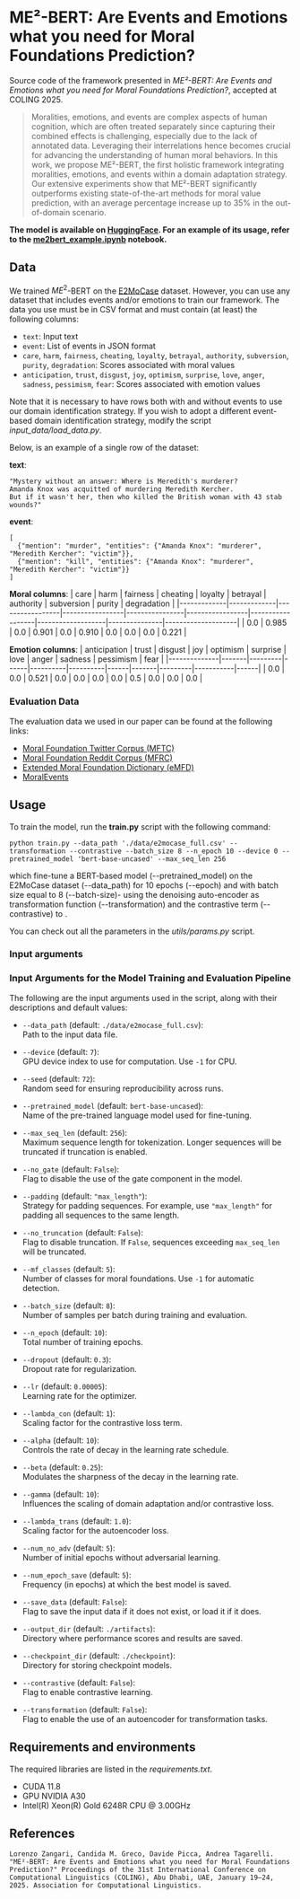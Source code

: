 # ME²-BERT: Are Events and Emotions what you need for Moral Foundations Prediction?

Source code of the framework presented in *ME²-BERT: Are Events and Emotions what you need for Moral Foundations Prediction?*, accepted at COLING 2025.

> Moralities, emotions, and events are complex aspects of human cognition, which are often treated separately since capturing their combined effects is challenging, especially due to the lack of annotated data. Leveraging their interrelations hence becomes crucial for advancing the understanding of human moral behaviors.
In this work, we propose ME²-BERT, the first holistic  framework integrating moralities, emotions, and events within a domain adaptation strategy. 
Our extensive experiments show that ME²-BERT significantly outperforms existing state-of-the-art methods for moral value prediction,
with an average percentage increase up to 35% in the out-of-domain scenario.


**The model is available on [HuggingFace](https://huggingface.co/lorenzozan/ME2-BERT). 
For an example of its usage, refer to the  [me2bert_example.ipynb](me2bert_example.ipynb) notebook.**

## Data
We trained $ME^2$-BERT on the [E2MoCase](https://arxiv.org/pdf/2409.09001) dataset. However, you can use any dataset that includes events and/or emotions to train our framework. The data you use must be in CSV format and must contain (at least) the following columns:

- `text`: Input text  
- `event`: List of events in JSON format  
- `care`, `harm`, `fairness`, `cheating`, `loyalty`, `betrayal`, `authority`, `subversion`, `purity`, `degradation`: Scores associated with moral values  
- `anticipation`, `trust`, `disgust`, `joy`, `optimism`, `surprise`, `love`, `anger`, `sadness`, `pessimism`, `fear`: Scores associated with emotion values

Note that it is necessary to have rows both with and without events to use our domain identification strategy. If you wish to adopt a different event-based domain identification strategy, modify the script *input_data/load_data.py*.

Below, is an example of a single row of the dataset:

**text**:  
```
"Mystery without an answer: Where is Meredith's murderer? 
Amanda Knox was acquitted of murdering Meredith Kercher. 
But if it wasn't her, then who killed the British woman with 43 stab wounds?"
```

**event**:

```
[
  {"mention": "murder", "entities": {"Amanda Knox": "murderer", "Meredith Kercher": "victim"}},
  {"mention": "kill", "entities": {"Amanda Knox": "murderer", "Meredith Kercher": "victim"}}
]
```

**Moral columns**:
| care | harm | fairness | cheating | loyalty | betrayal | authority | subversion | purity | degradation |
|-------------|-------------|-----------------|-----------------|----------------|-----------------|------------------|-------------------|---------------|--------------------|
| 0.0         | 0.985  | 0.0             | 0.901      | 0.0            | 0.910        | 0.0              | 0.0               | 0.0           | 0.221        |

**Emotion columns**:
| anticipation | trust | disgust | joy  | optimism | surprise | love | anger | sadness | pessimism | fear |
|--------------|-------|---------|------|----------|----------|------|-------|---------|-----------|------|
| 0.0          | 0.0   | 0.521   | 0.0  | 0.0      | 0.0      | 0.0  | 0.5   | 0.0     | 0.0       | 0.0  |


### Evaluation Data
The evaluation data we used in our paper can be found at the following links:

- [Moral Foundation Twitter Corpus (MFTC)](https://osf.io/k5n7y/)
- [Moral Foundation Reddit Corpus (MFRC)](https://huggingface.co/datasets/USC-MOLA-Lab/MFRC)
- [Extended Moral Foundation Dictionary (eMFD)](https://osf.io/vw85e/)
- [MoralEvents](https://github.com/launchnlp/MOKA) 


  
## Usage

To train the model, run the **train.py** script with the following command:
```
python train.py --data_path './data/e2mocase_full.csv' --transformation --contrastive --batch_size 8 --n_epoch 10 --device 0 --pretrained_model 'bert-base-uncased' --max_seq_len 256
```

which fine-tune a BERT-based model (--pretrained_model) on the E2MoCase dataset (--data_path)  for 10 epochs (--epoch) and with batch size equal to 8 (--batch-size)- using the denoising auto-encoder as transformation function (--transformation) and the contrastive term (--contrastive) to .

You can check out all the parameters in the *utils/params.py* script.

### Input arguments

### Input Arguments for the Model Training and Evaluation Pipeline

The following are the input arguments used in the script, along with their descriptions and default values:

- `--data_path` (default: `./data/e2mocase_full.csv`):  
  Path to the input data file.

- `--device` (default: `7`):  
  GPU device index to use for computation. Use `-1` for CPU.

- `--seed` (default: `72`):  
  Random seed for ensuring reproducibility across runs.

- `--pretrained_model` (default: `bert-base-uncased`):  
  Name of the pre-trained language model used for fine-tuning.

- `--max_seq_len` (default: `256`):  
  Maximum sequence length for tokenization. Longer sequences will be truncated if truncation is enabled.

- `--no_gate` (default: `False`):  
  Flag to disable the use of the gate component in the model.

- `--padding` (default: `"max_length"`):  
  Strategy for padding sequences. For example, use `"max_length"` for padding all sequences to the same length.

- `--no_truncation` (default: `False`):  
  Flag to disable truncation. If `False`, sequences exceeding `max_seq_len` will be truncated.


- `--mf_classes` (default: `5`):  
  Number of classes for moral foundations. Use `-1` for automatic detection.

- `--batch_size` (default: `8`):  
  Number of samples per batch during training and evaluation.

- `--n_epoch` (default: `10`):  
  Total number of training epochs.

- `--dropout` (default: `0.3`):  
  Dropout rate for regularization.

- `--lr` (default: `0.00005`):  
  Learning rate for the optimizer.

- `--lambda_con` (default: `1`):  
  Scaling factor for the contrastive loss term.

- `--alpha` (default: `10`):  
  Controls the rate of decay in the learning rate schedule.

- `--beta` (default: `0.25`):  
  Modulates the sharpness of the decay in the learning rate.

- `--gamma` (default: `10`):  
  Influences the scaling of domain adaptation and/or contrastive loss.

- `--lambda_trans` (default: `1.0`):  
  Scaling factor for the autoencoder loss.

- `--num_no_adv` (default: `5`):  
  Number of initial epochs without adversarial learning.

- `--num_epoch_save` (default: `5`):  
  Frequency (in epochs) at which the best model is saved.

- `--save_data` (default: `False`):  
  Flag to save the input data if it does not exist, or load it if it does.

- `--output_dir` (default: `./artifacts`):  
  Directory where performance scores and results are saved.

- `--checkpoint_dir` (default: `./checkpoint`):  
  Directory for storing checkpoint models.

- `--contrastive` (default: `False`):  
  Flag to enable contrastive learning.

- `--transformation` (default: `False`):  
  Flag to enable the use of an autoencoder for transformation tasks.

## Requirements and environments
The required libraries are listed in the *requirements.txt*.

- CUDA 11.8
- GPU NVIDIA A30 
- Intel(R) Xeon(R) Gold 6248R CPU @ 3.00GHz

## References
```
Lorenzo Zangari, Candida M. Greco, Davide Picca, Andrea Tagarelli. "ME²-BERT: Are Events and Emotions what you need for Moral Foundations Prediction?" Proceedings of the 31st International Conference on Computational Linguistics (COLING), Abu Dhabi, UAE, January 19–24, 2025. Association for Computational Linguistics.
```
